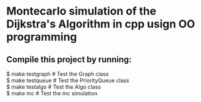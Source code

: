 # Montecarlo simulation of the Dijkstra's Algorithm in cpp usign OO programming


## Compile this project by running:

$ make testgraph # Test the Graph class<br/>
$ make testqueue # Test the PriorityQueue class<br/>
$ make testalgo # Test the Algo class<br/>
$ make mc # Test the mc simulation<br/>

